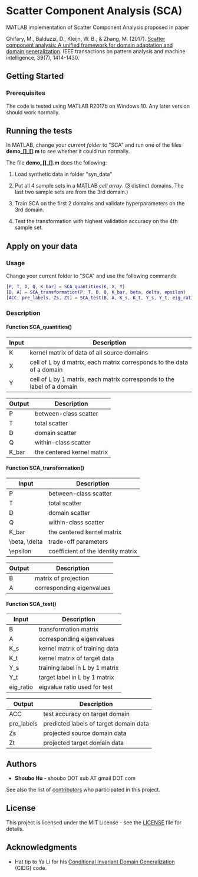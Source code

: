 # Scatter Component Analysis (SCA)

MATLAB implementation of Scatter Component Analysis proposed in paper

Ghifary, M., Balduzzi, D., Kleijn, W. B., & Zhang, M. (2017). [Scatter component analysis: A unified framework for domain adaptation and domain generalization](https://ieeexplore.ieee.org/document/7542175/#full-text-section). IEEE transactions on pattern analysis and machine intelligence, 39(7), 1414-1430.

## Getting Started

### Prerequisites

The code is tested using MATLAB R2017b on Windows 10. Any later version should work normally.

## Running the tests

In MATLAB, change your *current folder* to "SCA" and run one of the files **demo\_[]\_[].m** to see whether it could run normally.

The file **demo\_[]\_[].m** does the following:

1. Load synthetic data in folder "syn_data" 

2. Put all 4 sample sets in a MATLAB *cell array*. (3 distinct domains. The last two sample sets are from the 3rd domain.)

3. Train SCA on the first 2 domains and validate hyperparameters on the 3rd domain.

4. Test the transformation with highest validation accuracy on the 4th sample set.

## Apply on your data

### Usage

Change your current folder to "SCA" and use the following commands

```matlab
[P, T, D, Q, K_bar] = SCA_quantities(K, X, Y)
[B, A] = SCA_transformation(P, T, D, Q, K_bar, beta, delta, epsilon)
[ACC, pre_labels, Zs, Zt] = SCA_test(B, A, K_s, K_t, Y_s, Y_t, eig_ratio)
```

### Description

#### Function **SCA_quantities()**

| Input  | Description  |
|---|---|
|  K | kernel matrix of data of all source domains |
|  X           | cell of L by d matrix, each matrix corresponds to the data of a domain |
|  Y           | cell of L by 1 matrix, each matrix corresponds to the label of a domain |

| Output  | Description  |
|---|---|
|  P           | between-class scatter |
|  T           | total scatter |
|  D           | domain scatter |
|  Q           | within-class scatter |
|  K_bar           | the centered kernel matrix |

#### Function **SCA_transformation()**

| Input  | Description  |
|---|---|
|  P           | between-class scatter |
|  T           | total scatter |
|  D           | domain scatter |
|  Q           | within-class scatter |
|  K_bar           | the centered kernel matrix |
|  \beta, \delta            | trade-off parameters |
|  \epsilon            | coefficient of the identity matrix |

| Output  | Description  |
|---|---|
|  B           | matrix of projection |
|  A           | corresponding eigenvalues |

#### Function **SCA_test()**

| Input  | Description  |
|---|---|
| B | transformation matrix |
| A | corresponding eigenvalues |
| K_s | kernel matrix of training data |
| K_t | kernel matrix of target data |
| Y_s | training label in L by 1 matrix |
| Y_t | target label in L by 1 matrix |
| eig_ratio | eigvalue ratio used for test |

| Output  | Description  |
|---|---|
| ACC | test accuracy on target domain |
| pre_labels | predicted labels of target domain data |
| Zs         | projected source domain data |
| Zt         | projected target domain data |

## Authors

* **Shoubo Hu** - shoubo DOT sub AT gmail DOT com

See also the list of [contributors](https://github.com/amber0309/SCA/contributors) who participated in this project.

## License

This project is licensed under the MIT License - see the [LICENSE](LICENSE) file for details.

## Acknowledgments

* Hat tip to Ya Li for his [Conditional Invariant Domain Generalization](https://www.aaai.org/ocs/index.php/AAAI/AAAI18/paper/view/16595) (CIDG) code.
